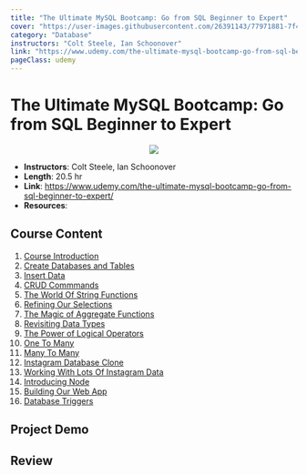 ```yaml
---
title: "The Ultimate MySQL Bootcamp: Go from SQL Beginner to Expert"
cover: "https://user-images.githubusercontent.com/26391143/77971881-7f4c2380-7322-11ea-9d3d-9433b555f2fd.png"
category: "Database"
instructors: "Colt Steele, Ian Schoonover"
link: "https://www.udemy.com/the-ultimate-mysql-bootcamp-go-from-sql-beginner-to-expert/"
pageClass: udemy
---
```


# The Ultimate MySQL Bootcamp: Go from SQL Beginner to Expert

<p align="center">
  <img src="https://user-images.githubusercontent.com/26391143/77971881-7f4c2380-7322-11ea-9d3d-9433b555f2fd.png" />
</p>

- **Instructors**: Colt Steele, Ian Schoonover
- **Length**: 20.5 hr
- **Link**: https://www.udemy.com/the-ultimate-mysql-bootcamp-go-from-sql-beginner-to-expert/
- **Resources**:

## Course Content

1. [Course Introduction](./01_Course-Introduction/)
2. [Create Databases and Tables](./02_Create-Databases-and-Tables/)
3. [Insert Data](./03_Insert-Data/)
4. [CRUD Commmands](./04_CRUD-Commmands/)
5. [The World Of String Functions](./07_The-World-Of-String-Functions/)
6. [Refining Our Selections](./08_Refining-Our-Selections/)
7. [The Magic of Aggregate Functions](./09_The-Magic-of-Aggregate-Functions/)
8.  [Revisiting Data Types](./10_Revisiting-Data-Types/)
9.  [The Power of Logical Operators](./11-The-Power-of-Logical-Operators/)
10. [One To Many](./12_One-To_Many/)
11. [Many To Many](./13_Many-To-Many/)
12. [Instagram Database Clone](./14_Instagram-Database-Clone/)
13. [Working With Lots Of Instagram Data](./15_Working-With-Lots-Of-Instagram-Data/)
14. [Introducing Node](./16_Introducing-Node/)
15. [Building Our Web App](./17_Building-Our-Web-App/)
16. [Database Triggers](./18_Database-Triggers/)

## Project Demo

## Review
